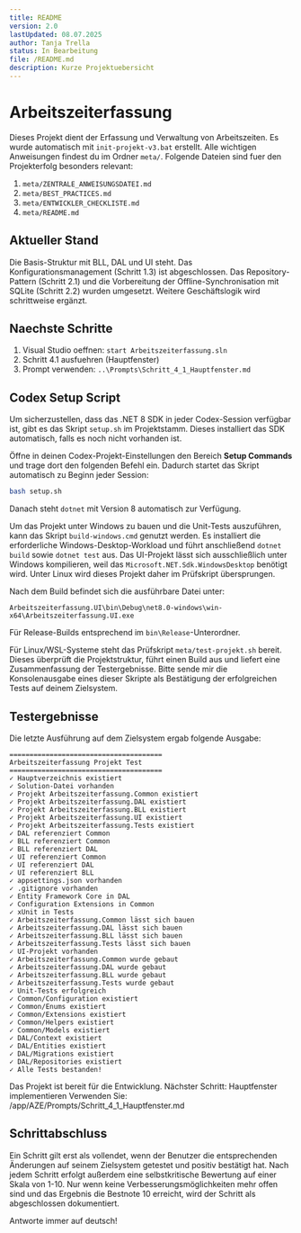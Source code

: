 ```yaml
---
title: README
version: 2.0
lastUpdated: 08.07.2025
author: Tanja Trella
status: In Bearbeitung
file: /README.md
description: Kurze Projektuebersicht
---
```


# Arbeitszeiterfassung

Dieses Projekt dient der Erfassung und Verwaltung von Arbeitszeiten. Es wurde automatisch mit `init-projekt-v3.bat` erstellt.
Alle wichtigen Anweisungen findest du im Ordner `meta/`.
Folgende Dateien sind fuer den Projekterfolg besonders relevant:
1. `meta/ZENTRALE_ANWEISUNGSDATEI.md`
2. `meta/BEST_PRACTICES.md`
3. `meta/ENTWICKLER_CHECKLISTE.md`
4. `meta/README.md`

## Aktueller Stand
Die Basis-Struktur mit BLL, DAL und UI steht. Das Konfigurationsmanagement (Schritt 1.3) ist abgeschlossen. Das Repository-Pattern (Schritt 2.1) und die Vorbereitung der Offline-Synchronisation mit SQLite (Schritt 2.2) wurden umgesetzt. Weitere Geschäftslogik wird schrittweise ergänzt.

## Naechste Schritte
1. Visual Studio oeffnen: `start Arbeitszeiterfassung.sln`
2. Schritt 4.1 ausfuehren (Hauptfenster)
3. Prompt verwenden: `..\Prompts\Schritt_4_1_Hauptfenster.md`

## Codex Setup Script

Um sicherzustellen, dass das .NET 8 SDK in jeder Codex-Session verfügbar ist, gibt es das Skript `setup.sh` im Projektstamm. Dieses installiert das SDK automatisch, falls es noch nicht vorhanden ist.

Öffne in deinen Codex-Projekt-Einstellungen den Bereich **Setup Commands** und trage dort den folgenden Befehl ein. Dadurch startet das Skript automatisch zu Beginn jeder Session:

```bash
bash setup.sh
```

Danach steht `dotnet` mit Version 8 automatisch zur Verfügung.

Um das Projekt unter Windows zu bauen und die Unit-Tests auszuführen, kann das Skript `build-windows.cmd` genutzt werden. Es installiert die erforderliche Windows-Desktop-Workload und führt anschließend `dotnet build` sowie `dotnet test` aus. Das UI-Projekt lässt sich ausschließlich unter Windows kompilieren, weil das `Microsoft.NET.Sdk.WindowsDesktop` benötigt wird. Unter Linux wird dieses Projekt daher im Prüfskript übersprungen.

Nach dem Build befindet sich die ausführbare Datei unter:

```
Arbeitszeiterfassung.UI\bin\Debug\net8.0-windows\win-x64\Arbeitszeiterfassung.UI.exe
```
Für Release-Builds entsprechend im `bin\Release`-Unterordner.

Für Linux/WSL-Systeme steht das Prüfskript `meta/test-projekt.sh` bereit. Dieses überprüft die Projektstruktur, führt einen Build aus und liefert eine Zusammenfassung der Testergebnisse. Bitte sende mir die Konsolenausgabe eines dieser Skripte als Bestätigung der erfolgreichen Tests auf deinem Zielsystem.

## Testergebnisse

Die letzte Ausführung auf dem Zielsystem ergab folgende Ausgabe:

```
======================================
Arbeitszeiterfassung Projekt Test
======================================
✓ Hauptverzeichnis existiert
✓ Solution-Datei vorhanden
✓ Projekt Arbeitszeiterfassung.Common existiert
✓ Projekt Arbeitszeiterfassung.DAL existiert
✓ Projekt Arbeitszeiterfassung.BLL existiert
✓ Projekt Arbeitszeiterfassung.UI existiert
✓ Projekt Arbeitszeiterfassung.Tests existiert
✓ DAL referenziert Common
✓ BLL referenziert Common
✓ BLL referenziert DAL
✓ UI referenziert Common
✓ UI referenziert DAL
✓ UI referenziert BLL
✓ appsettings.json vorhanden
✓ .gitignore vorhanden
✓ Entity Framework Core in DAL
✓ Configuration Extensions in Common
✓ xUnit in Tests
✓ Arbeitszeiterfassung.Common lässt sich bauen
✓ Arbeitszeiterfassung.DAL lässt sich bauen
✓ Arbeitszeiterfassung.BLL lässt sich bauen
✓ Arbeitszeiterfassung.Tests lässt sich bauen
✓ UI-Projekt vorhanden
✓ Arbeitszeiterfassung.Common wurde gebaut
✓ Arbeitszeiterfassung.DAL wurde gebaut
✓ Arbeitszeiterfassung.BLL wurde gebaut
✓ Arbeitszeiterfassung.Tests wurde gebaut
✓ Unit-Tests erfolgreich
✓ Common/Configuration existiert
✓ Common/Enums existiert
✓ Common/Extensions existiert
✓ Common/Helpers existiert
✓ Common/Models existiert
✓ DAL/Context existiert
✓ DAL/Entities existiert
✓ DAL/Migrations existiert
✓ DAL/Repositories existiert
✓ Alle Tests bestanden!
```
Das Projekt ist bereit für die Entwicklung.
Nächster Schritt: Hauptfenster implementieren
Verwenden Sie: /app/AZE/Prompts/Schritt_4_1_Hauptfenster.md

## Schrittabschluss

Ein Schritt gilt erst als vollendet, wenn der Benutzer die entsprechenden Änderungen auf seinem Zielsystem getestet und positiv bestätigt hat. Nach jedem Schritt erfolgt außerdem eine selbstkritische Bewertung auf einer Skala von 1-10. Nur wenn keine Verbesserungsmöglichkeiten mehr offen sind und das Ergebnis die Bestnote 10 erreicht, wird der Schritt als abgeschlossen dokumentiert.

Antworte immer auf deutsch!
